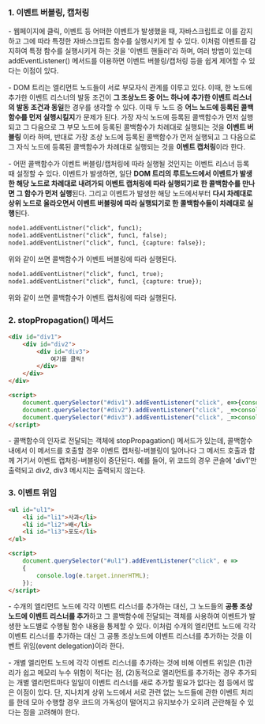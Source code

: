 ### 1. 이벤트 버블링, 캡처링

\- 웹페이지에 클릭, 이벤트 등 어떠한 이벤트가 발생했을 때, 자바스크립트로 이를 감지하고 그에 따라 특정한 자바스크립트 함수를 실행시키게 할 수 있다. 이처럼 이벤트를 감지하여 특정 함수를 실행시키게 하는 것을 '이벤트 핸들러'라 하며, 여러 방법이 있는데 addEventListener() 메서드를 이용하면 이벤트 버블링/캡처링 등을 쉽게 제어할 수 있다는 이점이 있다.

\- DOM 트리는 엘리먼트 노드들이 서로 부모자식 관계를 이루고 있다. 이때, 한 노드에 추가한 이벤트 리스너의 발동 조건이 **그 조상노드 중 어느 하나에 추가한 이벤트 리스너의 발동 조건과 동일**한 경우를 생각할 수 있다. 이때 두 노드 중 **어느 노드에 등록된 콜백함수를 먼저 실행시킬지**가 문제가 된다. 가장 자식 노드에 등록된 콜백함수가 먼저 실행되고 그 다음으로 그 부모 노드에 등록된 콜백함수가 차례대로 실행되는 것을 **이벤트 버블링** 이라 하며, 반대로 가장 조상 노드에 등록된 콜백함수가 먼저 실행되고 그 다음으로 그 자식 노드에 등록된 콜백함수가 차례대로 실행되는 것을 **이벤트 캡처링**이라 한다. 

\- 어떤 콜백함수가 이벤트 버블링/캡처링에 따라 실행될 것인지는 이벤트 리스너 등록 때 설정할 수 있다. 이벤트가 발생하면, 일단 **DOM 트리의 루트노드에서 이벤트가 발생한 해당 노드로 차례대로 내려가되 이벤트 캡처링에 따라 실행되기로 한 콜백함수를 만나면 그 함수가 먼저 실행**된다. 그리고 이벤트가 발생한 해당 노드에서부터 **다시 차례대로 상위 노드로 올라오면서 이벤트 버블링에 따라 실행되기로 한 콜백함수들이 차례대로 실행**된다.

```HTML
node1.addEventListner("click", func1);
node1.addEventListner("click", func1, false);
node1.addEventListner("click", func1, {capture: false});
```
위와 같이 쓰면 콜백함수가 이벤트 버블링에 따라 실행된다.

```HTML
node1.addEventListner("click", func1, true);
node1.addEventListner("click", func1, {capture: true});
```
위와 같이 쓰면 콜백함수가 이벤트 캡처링에 따라 실행된다.



### 2. stopPropagation() 메서드

```HTML
<div id="div1">
    <div id="div2">
        <div id="div3">
            여기를 클릭!
        </div>
    </div>
</div>

<script>
    document.querySelector("#div1").addEventListener("click", e=>{console.log("div1");e.stopPropagation();}, true);
    document.querySelector("#div2").addEventListener("click", _=>console.log("div2"));
    document.querySelector("#div3").addEventListener("click", _=>console.log("div3"));
</script>
```

\- 콜백함수의 인자로 전달되는 객체에 stopPropagation() 메서드가 있는데, 콜백함수 내에서 이 메서드를 호출할 경우 이벤트 캡처링-버블링이 일어나다 그 메서드 호출과 함께 거기서 이벤트 캡처링-버블링이 중단된다. 예를 들어, 위 코드의 경우 콘솔에 'div1'만 출력되고 div2, div3 메시지는 출력되지 않는다.



### 3. 이벤트 위임

```HTML
<ul id="ul1">
    <li id="li1">사과</li>
    <li id="li2">배</li>
    <li id="li3">포도</li>
</ul>

<script>
    document.querySelector("#ul1").addEventListener("click", e =>
    {
		console.log(e.target.innerHTML);
    });
</script>
```

\- 수개의 엘리먼트 노드에 각각 이벤트 리스너를 추가하는 대신, 그 노드들의 **공통 조상 노드에 이벤트 리스너를 추가**하고 그 콜백함수에 전달되는 객체를 사용하여 이벤트가 발생한 노드별로 수행될 함수 내용을 통제할 수 있다. 이처럼 수개의 엘리먼트 노드에 각각 이벤트 리스너를 추가하는 대신 그 공통 조상노드에 이벤트 리스너를 추가하는 것을 이벤트 위임(event delegation)이라 한다.

\- 개별 엘리먼트 노드에 각각 이벤트 리스너를 추가하는 것에 비해 이벤트 위임은 (1)관리가 쉽고 메모리 누수 위험이 적다는 점, (2)동적으로 엘리먼트를 추가하는 경우 추가되는 개별 엘리먼트마다 일일이 이벤트 리스너를 새로 추가할 필요가 없다는 점 등에서 많은 이점이 있다. 단, 지나치게 상위 노드에서 서로 관련 없는 노드들에 관한 이벤트 처리를 한데 모아 수행할 경우 코드의 가독성이 떨어지고 유지보수가 오히려 곤란해질 수 있다는 점을 고려해야 한다.









